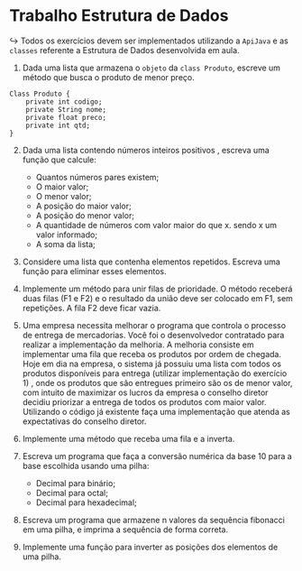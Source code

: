 # Trabalho Estrutura de Dados

↪ Todos os exercícios devem ser implementados utilizando a `ApiJava` e as `classes` referente a Estrutura de Dados desenvolvida em aula.

1. Dada uma lista que armazena o `objeto` da `class Produto`, escreve um método que busca o produto de menor preço.

```
Class Produto {
    private int codigo;
    private String nome;
    private float preco;
    private int qtd;
}
```

2. Dada uma lista contendo números inteiros positivos , escreva uma função que calcule:

    - Quantos números pares existem;
    - O maior valor;
    - O menor valor;
    - A posição do maior valor;
    - A posição do menor valor;
    - A quantidade de números com valor maior do que x. sendo x um valor informado;
    - A soma da lista;

3. Considere uma lista que contenha elementos repetidos. Escreva uma função para eliminar esses elementos.

4. Implemente um método para unir filas de prioridade. O método receberá duas filas (F1 e F2) e o resultado da união deve ser colocado em F1, sem repetições. A fila F2 deve ficar vazia.

5. Uma empresa necessita melhorar o programa que controla o processo de entrega de mercadorias. Você foi o desenvolvedor contratado para realizar a implementação da melhoria. A melhoria consiste em implementar uma fila que receba os produtos por ordem de chegada. Hoje em dia na empresa, o sistema já possuiu uma lista com todos os produtos disponíveis para entrega (utilizar implementação do exercício 1) , onde os produtos que são entregues primeiro são os de menor valor, com intuito de maximizar os lucros da empresa o conselho diretor decidiu priorizar a entrega de todos os produtos com maior valor. Utilizando o código já existente faça uma implementação que atenda as expectativas do conselho diretor.

6. Implemente uma método que receba uma fila e a inverta.

7. Escreva um programa que faça a conversão numérica da base 10 para a base escolhida usando uma pilha:

    - Decimal para binário;
    - Decimal para octal;
    - Decimal para hexadecimal;

8. Escreva um programa que armazene n valores da sequência fibonacci em uma pilha, e imprima a sequência de forma correta.

9. Implemente uma função para inverter as posições dos elementos de uma pilha.
